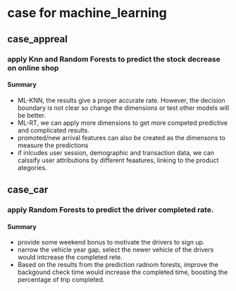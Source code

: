 # case for machine_learning
## case_appreal
### apply Knn and Random Forests to predict the stock decrease on online shop
#### Summary
- ML-KNN, the results give a proper accurate rate. However, the decision boundary is not clear so change the dimensions or test other models will be better.
- ML-RT, we can apply more dimensions to get more competed predictive and complicated results.
- promoted/new arrival features can also be created as the dimensons to measure the predictions
- if inlcudes user session, demographic and transaction data, we can calssify user attributions by different feaatures, linking to the product ategories. 

## case_car
### apply Random Forests to predict the driver completed rate.
#### Summary
- provide some weekend bonus to motivate the drivers to sign up.
- narrow the vehicle year gap, select the newer vehicle of the drivers would intcrease the completed rete.
- Based on the results from the prediction radnom forests, improve the backgound check time would increase the completed time, boosting the percentage of trip completed.
